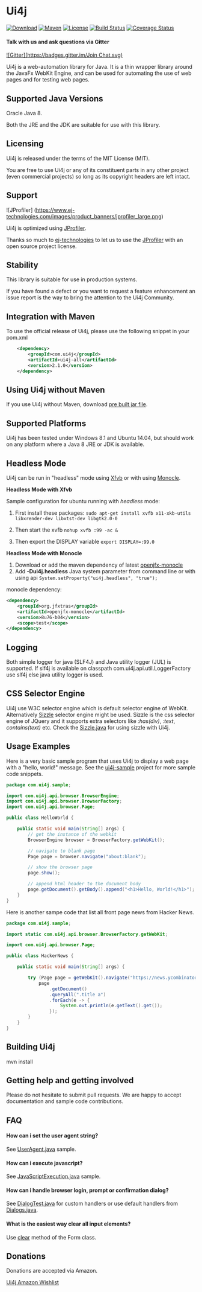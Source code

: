 Ui4j
====

[![Download](http://img.shields.io/badge/download-latest--jar-orange.svg)](https://repo1.maven.org/maven2/com/ui4j/ui4j-all/2.1.0/ui4j-all-2.1.0.jar) [![Maven](http://img.shields.io/maven-central/v/com.ui4j/ui4j-all.svg)](http://search.maven.org/#search%7Cga%7C1%7Cui4j) [![License](http://img.shields.io/badge/license-MIT-blue.svg)](http://opensource.org/licenses/MIT) [![Build Status](https://drone.io/github.com/ui4j/ui4j/status.png)](https://drone.io/github.com/ui4j/ui4j/latest) [![Coverage Status](https://img.shields.io/coveralls/ui4j/ui4j.svg)](https://coveralls.io/r/ui4j/ui4j?branch=master)

#### Talk with us and ask questions via Gitter
[![Gitter](https://badges.gitter.im/Join Chat.svg)](https://gitter.im/ui4j/ui4j?utm_source=badge&utm_medium=badge&utm_campaign=pr-badge)



Ui4j is a web-automation library for Java. It is a thin wrapper library around the JavaFx WebKit Engine, and can be used for automating the use of web pages and for testing web pages.

Supported Java Versions
-----------------------

Oracle Java 8.

Both the JRE and the JDK are suitable for use with this library.


Licensing
---------

Ui4j is released under the terms of the MIT License (MIT).

You are free to use Ui4j or any of its constituent parts in any other project (even commercial projects) so long as its copyright headers are left intact.

Support
--------

![JProfiler] (https://www.ej-technologies.com/images/product_banners/jprofiler_large.png)

Ui4j is optimized using [JProfiler](http://www.ej-technologies.com/products/jprofiler/overview.html).

Thanks so much to [ej-technologies](https://www.ej-technologies.com) to let us to use the [JProfiler](http://www.ej-technologies.com/products/jprofiler/overview.html) with an open source project license.

Stability
---------

This library is suitable for use in production systems.


If you have found a defect or you want to request a feature enhancement an issue report is the way to bring the attention to the Ui4j Community.


Integration with Maven
----------------------

To use the official release of Ui4j, please use the following snippet in your pom.xml

```xml
    <dependency>
        <groupId>com.ui4j</groupId>
        <artifactId>ui4j-all</artifactId>
        <version>2.1.0</version>
    </dependency>
```

Using Ui4j without Maven
------------------------
If you use Ui4j without Maven, download [pre built jar file](https://repo1.maven.org/maven2/com/ui4j/ui4j-all/2.1.0/ui4j-all-2.1.0.jar).


Supported Platforms
-------------------

Ui4j has been tested under Windows 8.1 and Ubuntu 14.04, but should work on any platform where a Java 8 JRE or JDK is available.


Headless Mode
-------------

Ui4j can be run in "headless" mode using [Xfvb](http://en.wikipedia.org/wiki/Xvfb) or with using [Monocle](https://wiki.openjdk.java.net/display/OpenJFX/Monocle).

**Headless Mode with Xfvb**

Sample configuration for ubuntu running with *headless* mode:

1. First install these packages:
```sudo apt-get install xvfb x11-xkb-utils libxrender-dev libxtst-dev libgtk2.0-0```

2. Then start the xvfb
```nohup xvfb :99 -ac &```

3. Then export the DISPLAY variable
```export DISPLAY=:99.0```

**Headless Mode with Monocle**

1. Download or add the maven dependency of latest [openjfx-monocle](http://search.maven.org/#search%7Cga%7C1%7Ca%3A%22openjfx-monocle%22)
2. Add **-Dui4j.headless** Java system parameter from command line or with using api ```System.setProperty("ui4j.headless", "true");```

monocle dependency:

```xml
<dependency>
    <groupId>org.jfxtras</groupId>
    <artifactId>openjfx-monocle</artifactId>
    <version>8u76-b04</version>
    <scope>test</scope>
</dependency>
```

Logging
-------
Both simple logger for java (SLF4J) and Java utility logger (JUL) is supported.
If slf4j is available on classpath com.ui4j.api.util.LoggerFactory use slf4j else java utility logger is used.

CSS Selector Engine
-------------------
Ui4j use W3C selector engine which is default selector engine of WebKit. Alternatively [Sizzle](http://http://sizzlejs.com) selector engine might be used.
Sizzle is the css selector engine of JQuery and it supports extra selectors like _:has(div)_, _:text_, _contains(text)_ etc.
Check the [Sizzle.java](https://github.com/ui4j/ui4j/blob/master/ui4j-sample/src/main/java/com/ui4j/sample/Sizzle.java) for using sizzle with Ui4j.


Usage Examples
--------------

Here is a very basic sample program that uses Ui4j to display a web page with a "hello, world!" message. See the [ui4j-sample](https://github.com/ui4j/ui4j/tree/master/ui4j-sample/src/main/java/com/ui4j/sample) project for more sample code snippets.

```java
package com.ui4j.sample;

import com.ui4j.api.browser.BrowserEngine;
import com.ui4j.api.browser.BrowserFactory;
import com.ui4j.api.browser.Page;

public class HelloWorld {

    public static void main(String[] args) {
        // get the instance of the webkit
        BrowserEngine browser = BrowserFactory.getWebKit();

        // navigate to blank page
        Page page = browser.navigate("about:blank");

        // show the browser page
        page.show();

        // append html header to the document body
        page.getDocument().getBody().append("<h1>Hello, World!</h1>");
    }
}
```

Here is another sampe code that list all front page news from Hacker News.

```java
package com.ui4j.sample;

import static com.ui4j.api.browser.BrowserFactory.getWebKit;

import com.ui4j.api.browser.Page;

public class HackerNews {

    public static void main(String[] args) {

        try (Page page = getWebKit().navigate("https://news.ycombinator.com")) {
            page
                .getDocument()
                .queryAll(".title a")
                .forEach(e -> {
                    System.out.println(e.getText().get());
                });
        }
    }
}
```

Building Ui4j
-------------
mvn install

Getting help and getting involved
---------------------------------

Please do not hesitate to submit pull requests.
We are happy to accept documentation and sample code contributions.

FAQ
---

#### How can i set the user agent string?

See [UserAgent.java](https://github.com/ui4j/ui4j/blob/master/ui4j-sample/src/main/java/com/ui4j/sample/UserAgent.java) sample.

#### How can i execute javascript?

See [JavaScriptExecution.java](https://github.com/ui4j/ui4j/blob/master/ui4j-sample/src/main/java/com/ui4j/sample/JavaScriptExecution.java) sample.

#### How can i handle browser login, prompt or confirmation dialog?

See [DialogTest.java](https://github.com/ui4j/ui4j/blob/master/ui4j-webkit/src/test/java/com/ui4j/test/DialogTest.java) for custom handlers or
use default handlers from [Dialogs.java](https://github.com/ui4j/ui4j/blob/master/ui4j-api/src/main/java/com/ui4j/api/dialog/Dialogs.java).

#### What is the easiest way clear all input elements?

Use [clear](https://github.com/ui4j/ui4j/blob/master/ui4j-api/src/main/java/com/ui4j/api/dom/Form.java#L13) method of the Form class.

Donations
---------
Donations are accepted via Amazon.

[Ui4j Amazon Wishlist](https://www.amazon.com/registry/wishlist/1IPPMT8VAXN2F)



